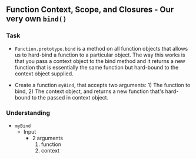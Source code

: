 ## Function Context, Scope, and Closures - Our very own `bind()`

### Task
- `Function.prototype.bind` is a method on all function objects that allows us to hard-bind a function to a particular object. The way this works is that you pass a context object to the bind method and it returns a new function that is essentially the same function but hard-bound to the context object supplied.

- Create a function `myBind`, that accepts two arguments: 1) The function to bind, 2) The context object, and returns a new function that's hard-bound to the passed in context object.

### Understanding
- `myBind`
  + Input
    * 2 arguments
      1. function
      2. context